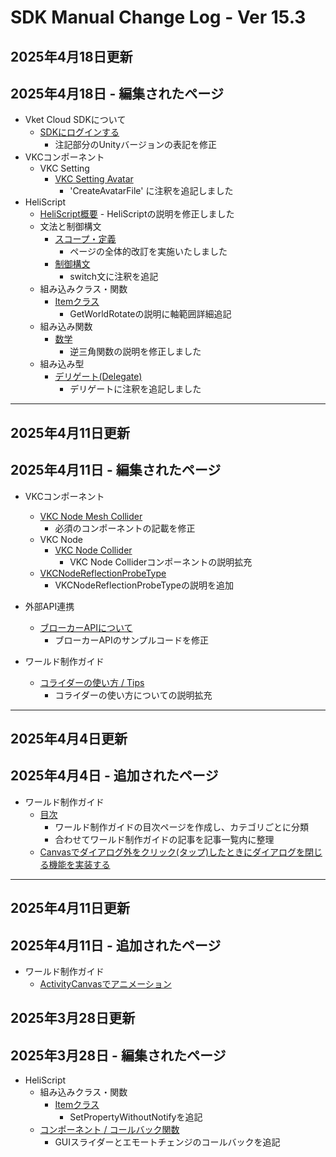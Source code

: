 # SDK Manual Change Log - Ver 15.3

## 2025年4月18日更新

## 2025年4月18日 - 編集されたページ

- Vket Cloud SDKについて
    - [SDKにログインする](https://vrhikky.github.io/VketCloudSDK_Documents/15.3/AboutVketCloudSDK/LoginSDK.html)
        - 注記部分のUnityバージョンの表記を修正
- VKCコンポーネント
    - VKC Setting
        - [VKC Setting Avatar](https://vrhikky.github.io/VketCloudSDK_Documents/latest/VketCloudSettings/AvatarSettings.html)
            - 'CreateAvatarFile' に注釈を追記しました
- HeliScript
    - [HeliScript概要](https://vrhikky.github.io/VketCloudSDK_Documents/latest/hs/hs_overview.html)
            - HeliScriptの説明を修正しました
    - 文法と制御構文
        - [スコープ・定義](https://vrhikky.github.io/VketCloudSDK_Documents/latest/hs/hs_scope_def.html)
            - ページの全体的改訂を実施いたしました
        - [制御構文](https://vrhikky.github.io/VketCloudSDK_Documents/latest/hs/hs_statement_control.html)
            - switch文に注釈を追記
    - 組み込みクラス・関数
        - [Itemクラス](https://vrhikky.github.io/VketCloudSDK_Documents/latest/hs/hs_class_item.html)
            - GetWorldRotateの説明に軸範囲詳細追記
    - 組み込み関数
        - [数学](https://vrhikky.github.io/VketCloudSDK_Documents/latest/hs/hs_system_function_math.html)
            - 逆三角関数の説明を修正しました
    - 組み込み型
        - [デリゲート(Delegate)](https://vrhikky.github.io/VketCloudSDK_Documents/latest/hs/hs_delegate.html)
            - デリゲートに注釈を追記しました

---

## 2025年4月11日更新

## 2025年4月11日 - 編集されたページ

- VKCコンポーネント
    - [VKC Node Mesh Collider](https://vrhikky.github.io/VketCloudSDK_Documents/15.3/VKCComponents/VKCNodeMeshCollider.html)
        - 必須のコンポーネントの記載を修正
     - VKC Node     
         - [VKC Node Collider](https://vrhikky.github.io/VketCloudSDK_Documents/15.3/VKCComponents/VKCNodeCollider.html)
             - VKC Node Colliderコンポーネントの説明拡充
     - [VKCNodeReflectionProbeType](https://vrhikky.github.io/VketCloudSDK_Documents/15.3/VKCComponents/VKCNodeReflectionProbeType.html)
         - VKCNodeReflectionProbeTypeの説明を追加

 - 外部API連携
     - [ブローカーAPIについて](https://vrhikky.github.io/VketCloudSDK_Documents/15.3/ExternalAPI/BrokerAPI.html)
         - ブローカーAPIのサンプルコードを修正

 - ワールド制作ガイド
     - [コライダーの使い方 / Tips](https://vrhikky.github.io/VketCloudSDK_Documents/15.3/WorldMakingGuide/Collider.html)
         - コライダーの使い方についての説明拡充

---


## 2025年4月4日更新

## 2025年4月4日 - 追加されたページ

 - ワールド制作ガイド
     - [目次](../WorldMakingGuide/WorldMakingGuide.md)
         - ワールド制作ガイドの目次ページを作成し、カテゴリごとに分類
         - 合わせてワールド制作ガイドの記事を記事一覧内に整理
   - [Canvasでダイアログ外をクリック(タップ)したときにダイアログを閉じる機能を実装する](https://vrhikky.github.ioVketCloudSDK_Documents/15.3/WorldMakingGuide/CloseCanvas.html)


---

## 2025年4月11日更新

## 2025年4月11日 - 追加されたページ

- ワールド制作ガイド
    - [ActivityCanvasでアニメーション](https://vrhikky.github.io/VketCloudSDK_Documents/15.2/WorldMakingGuide/AnimationWithActivityCanvas.html)

## 2025年3月28日更新

## 2025年3月28日 - 編集されたページ

 - HeliScript 
     - 組み込みクラス・関数
         - [Itemクラス](https://vrhikky.github.io/VketCloudSDK_Documents/15.3/hs/hs_class_item.html)
             - SetPropertyWithoutNotifyを追記
     - [コンポーネント / コールバック関数](https://vrhikky.github.io/VketCloudSDK_Documents/15.3/hs/hs_component.html)
         - GUIスライダーとエモートチェンジのコールバックを追記
